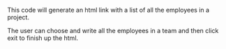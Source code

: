 This code will generate an html link with a list of all the employees in a project.

The user can choose and write all the employees in a team and then click exit to finish up the html.
